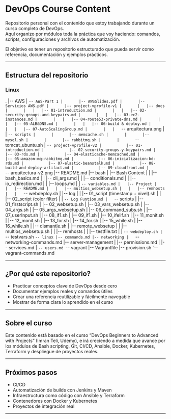 # DevOps Course Content

Repositorio personal con el contenido que estoy trabajando durante un curso completo de DevOps.  
Aquí organizo por módulos toda la práctica que voy haciendo: comandos, scripts, configuraciones y archivos de automatización.

El objetivo es tener un repositorio estructurado que pueda servir como referencia, documentación y ejemplos prácticos.

---

## Estructura del repositorio

### Linux

.
|-- AWS
|   `-- AWS-Part 1
|       |-- AWSSlides.pdf
|       |-- Servicios AWS.pdf
|       |-- project-vprofile-v1
|       |   |-- docs
|       |   |   |-- 01-introduction.md
|       |   |   |-- 02-security-groups-and-keypairs.md
|       |   |   |-- 03-ec2-instances.md
|       |   |   |-- 04-route53-private-dns.md
|       |   |   |-- 05-ALB&DNS.md
|       |   |   |-- 06-build & deploy.md
|       |   |   |-- 07-AutoScalingGroup.md
|       |   |   `-- arquitectura.png
|       |   `-- scripts
|       |       |-- memcache.sh
|       |       |-- mysql.sh
|       |       |-- rabbitmq.sh
|       |       `-- tomcat_ubuntu.sh
|       `-- project-vprofile-v2
|           |-- 01-introduction.md
|           |-- 02-security-groups-y-keypairs.md
|           |-- 03-rds.md
|           |-- 04-elasticache-memcached.md
|           |-- 05-amazon-mq-rabbitmq.md
|           |-- 06-inicializacion-bd-rds.md
|           |-- 07-elastic-beanstalk.md
|           |-- 08-build-and-deploy-artifact.md
|           |-- 09-cloudfront.md
|           `-- arquitectura-v2.png
|-- README.md
|-- bash
|   |-- Bash Content
|   |   |-- bash_basics.md
|   |   |-- cli_args.md
|   |   |-- conditionals.md
|   |   |-- io_redirection.md
|   |   |-- loops.md
|   |   `-- variables.md
|   |-- Project
|   |   |-- README.md
|   |   |-- multios_websetup.sh
|   |   |-- remhosts
|   |   `-- webdeploy.sh
|   |-- log
|   |   |-- 01_script (timestamp + nivel).sh
|   |   |-- 02_script (color filter)
|   |   `-- Log Funtion.md
|   `-- scripts
|       |-- 01_firstscript.sh
|       |-- 02_websetup.sh
|       |-- 03_vars_websetup.sh
|       |-- 04_args.sh
|       |-- 05_args_websetup.sh
|       |-- 06_command_subs.sh
|       |-- 07_userInput.sh
|       |-- 08_if1.sh
|       |-- 09_if1.sh
|       |-- 10_ifelif.sh
|       |-- 11_monit.sh
|       |-- 12_monit.sh
|       |-- 13_for.sh
|       |-- 14_for.sh
|       |-- 15_while.sh
|       |-- 16_while.sh
|       |-- dismantle.sh
|       |-- remote_websetup
|       |   |-- multios_websetup.sh
|       |   |-- remhosts
|       |   |-- testfile.txt
|       |   `-- webdeploy.sh
|       `-- testvars.sh
`-- linux
    |-- commands.md
    |-- networking
    |   `-- networking-commands.md
    |-- server-management
    |   |-- permissions.md
    |   |-- services.md
    |   `-- users.md
    `-- vagrant
        |-- Vagrantfile
        |-- provision.sh
        `-- vagrant-commands.md





---

## ¿Por qué este repositorio?

- Practicar conceptos clave de DevOps desde cero
- Documentar ejemplos reales y comandos útiles
- Crear una referencia reutilizable y fácilmente navegable
- Mostrar de forma clara lo aprendido en el curso

---

## Sobre el curso

Este contenido está basado en el curso “DevOps Beginners to Advanced with Projects” (Imran Teli, Udemy), e irá creciendo a medida que avance por los módulos de Bash scripting, Git, CI/CD, Ansible, Docker, Kubernetes, Terraform y despliegue de proyectos reales.

---

## Próximos pasos
- CI/CD
- Automatización de builds con Jenkins y Maven
- Infraestructura como código con Ansible y Terraform
- Contenedores con Docker y Kubernetes
- Proyectos de integración real

---
